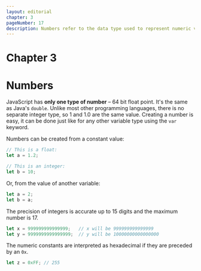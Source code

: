 ```yaml
---
layout: editorial
chapter: 3
pageNumber: 17
description: Numbers refer to the data type used to represent numeric values. Numbers in JavaScript can be either integers (whole numbers) or floating-point numbers (decimal numbers)
---
```


# Chapter 3
# Numbers

JavaScript has **only one type of number** – 64 bit float point. It's the same as Java's `double`. Unlike most other programming languages, there is no separate integer type, so 1 and 1.0 are the same value. Creating a number is easy, it can be done just like for any other variable type using the `var` keyword.

Numbers can be created from a constant value:

```javascript
// This is a float:
let a = 1.2;

// This is an integer:
let b = 10;
```

Or, from the value of another variable:

```javascript
let a = 2;
let b = a;
```

The precision of integers is accurate up to 15 digits and the maximum number is 17.

```javascript
let x = 999999999999999;   // x will be 999999999999999
let y = 9999999999999999;  // y will be 10000000000000000
```

The numeric constants are interpreted as hexadecimal if they are preceded by an `0x`.

```javascript
let z = 0xFF; // 255
```
